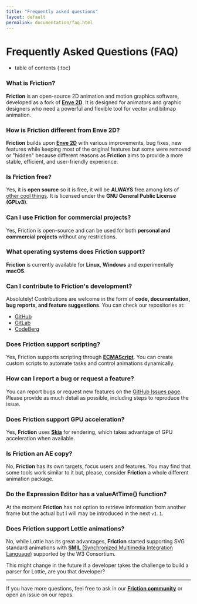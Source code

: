 ```yaml
---
title: "Frequently asked questions"
layout: default
permalink: documentation/faq.html
---
```


# Frequently Asked Questions (FAQ)

* table of contents
{:toc}

### What is Friction?
**Friction** is an open-source 2D animation and motion graphics software, developed as a fork of **[Enve 2D](https://maurycyliebner.github.io/)**. It is designed for animators and graphic designers who need a powerful and flexible tool for vector and bitmap animation.

### How is Friction different from Enve 2D?
**Friction** builds upon **[Enve 2D](https://maurycyliebner.github.io/)** with various improvements, bug fixes, new features while keeping most of the original features but some were removed or "hidden" because different reasons as **Friction** aims to provide a more stable, efficient, and user-friendly experience.

### Is Friction free?
Yes, it is **open source** so it is free, it will be **ALWAYS** free among lots of [other cool things](https://opensource.org/). It is licensed under the **GNU General Public License (GPLv3)**.

### Can I use Friction for commercial projects?
Yes, Friction is open-source and can be used for both **personal and commercial projects** without any restrictions.

### What operating systems does Friction support?
**Friction** is currently available for **Linux**, **Windows** and experimentally **macOS**.

### Can I contribute to Friction's development?
Absolutely! Contributions are welcome in the form of **code, documentation, bug reports, and feature suggestions**. You can check our repositories at:
- [GitHub](https://github.com/friction2d/friction)
- [GitLab](https://gitlab.com/friction-graphics/friction)
- [CodeBerg](https://codeberg.org/friction/friction)

### Does Friction support scripting?
Yes, Friction supports scripting through **[ECMAScript](https://en.wikipedia.org/wiki/ECMAScript)**. You can create custom scripts to automate tasks and control animations dynamically.

### How can I report a bug or request a feature?
You can report bugs or request new features on the [GitHub Issues page](https://github.com/friction2d/friction/issues). Please provide as much detail as possible, including steps to reproduce the issue.

### Does Friction support GPU acceleration?
Yes, **Friction** uses **[Skia](https://skia.org/)** for rendering, which takes advantage of GPU acceleration when available.

### Is Friction an AE copy?
No, **Friction** has its own targets, focus users and features. You may find that some tools work similar to it but, please, consider **Friction** a whole different animation package.

### Do the Expression Editor has a valueAtTime() function?
At the moment **Friction** has not option to retrieve information from another frame but the actual but I will may be introduced in the next `v1.1`.

### Does Friction support Lottie animations?
No, while Lottie has its great advantages, **Friction** started supporting SVG standard animations with [**SMIL** (Synchronized Multimedia Integration Language)](https://www.w3.org/TR/REC-smil/) supported by the W3 Consortium.

This might change in the future if a developer takes the challenge to build a parser for Lottie, are you that developer?

---

If you have more questions, feel free to ask in our **[Friction community](https://friction.graphics/community.html)** or open an issue on our repos.


